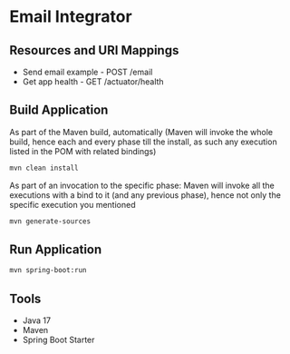# Email Integrator

## Resources and URI Mappings

- Send email example - POST /email
- Get app health - GET /actuator/health

## Build Application

As part of the Maven build, automatically (Maven will invoke the whole build, hence each and every phase till the install, as such any execution listed in the POM with related bindings)


```bash
mvn clean install
```

As part of an invocation to the specific phase: Maven will invoke all the executions with a bind to it (and any previous phase), hence not only the specific execution you mentioned

```bash
mvn generate-sources
```

## Run Application

```bash
mvn spring-boot:run
```


## Tools

- Java 17
- Maven
- Spring Boot Starter